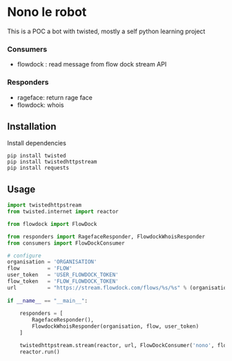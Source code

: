 Nono le robot
=============

This is a POC a bot with twisted, mostly a self python learning project

### Consumers

 - flowdock : read message from flow dock stream API

### Responders
 
  - rageface: return rage face 
  - flowdock: whois


## Installation

Install dependencies

    pip install twisted
    pip install twistedhttpstream
    pip install requests
    
## Usage

```python
import twistedhttpstream
from twisted.internet import reactor

from flowdock import FlowDock

from responders import RagefaceResponder, FlowdockWhoisResponder
from consumers import FlowDockConsumer

# configure
organisation = 'ORGANISATION'
flow         = 'FLOW'
user_token   = 'USER_FLOWDOCK_TOKEN'
flow_token   = 'FLOW_FLOWDOCK_TOKEN'
url          = "https://stream.flowdock.com/flows/%s/%s" % (organisation, flow)
        
if __name__ == "__main__":
    
    responders = [
        RagefaceResponder(), 
        FlowdockWhoisResponder(organisation, flow, user_token)
    ]

    twistedhttpstream.stream(reactor, url, FlowDockConsumer('nono', flow_token, responders), username=user_token, password="")
    reactor.run()

```